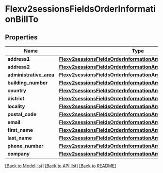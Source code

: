 # Flexv2sessionsFieldsOrderInformationBillTo

## Properties
Name | Type | Description | Notes
------------ | ------------- | ------------- | -------------
**address1** | [**Flexv2sessionsFieldsOrderInformationAmountDetailsTotalAmount**](Flexv2sessionsFieldsOrderInformationAmountDetailsTotalAmount.md) |  | [optional] 
**address2** | [**Flexv2sessionsFieldsOrderInformationAmountDetailsTotalAmount**](Flexv2sessionsFieldsOrderInformationAmountDetailsTotalAmount.md) |  | [optional] 
**administrative_area** | [**Flexv2sessionsFieldsOrderInformationAmountDetailsTotalAmount**](Flexv2sessionsFieldsOrderInformationAmountDetailsTotalAmount.md) |  | [optional] 
**building_number** | [**Flexv2sessionsFieldsOrderInformationAmountDetailsTotalAmount**](Flexv2sessionsFieldsOrderInformationAmountDetailsTotalAmount.md) |  | [optional] 
**country** | [**Flexv2sessionsFieldsOrderInformationAmountDetailsTotalAmount**](Flexv2sessionsFieldsOrderInformationAmountDetailsTotalAmount.md) |  | [optional] 
**district** | [**Flexv2sessionsFieldsOrderInformationAmountDetailsTotalAmount**](Flexv2sessionsFieldsOrderInformationAmountDetailsTotalAmount.md) |  | [optional] 
**locality** | [**Flexv2sessionsFieldsOrderInformationAmountDetailsTotalAmount**](Flexv2sessionsFieldsOrderInformationAmountDetailsTotalAmount.md) |  | [optional] 
**postal_code** | [**Flexv2sessionsFieldsOrderInformationAmountDetailsTotalAmount**](Flexv2sessionsFieldsOrderInformationAmountDetailsTotalAmount.md) |  | [optional] 
**email** | [**Flexv2sessionsFieldsOrderInformationAmountDetailsTotalAmount**](Flexv2sessionsFieldsOrderInformationAmountDetailsTotalAmount.md) |  | [optional] 
**first_name** | [**Flexv2sessionsFieldsOrderInformationAmountDetailsTotalAmount**](Flexv2sessionsFieldsOrderInformationAmountDetailsTotalAmount.md) |  | [optional] 
**last_name** | [**Flexv2sessionsFieldsOrderInformationAmountDetailsTotalAmount**](Flexv2sessionsFieldsOrderInformationAmountDetailsTotalAmount.md) |  | [optional] 
**phone_number** | [**Flexv2sessionsFieldsOrderInformationAmountDetailsTotalAmount**](Flexv2sessionsFieldsOrderInformationAmountDetailsTotalAmount.md) |  | [optional] 
**company** | [**Flexv2sessionsFieldsOrderInformationAmountDetailsTotalAmount**](Flexv2sessionsFieldsOrderInformationAmountDetailsTotalAmount.md) |  | [optional] 

[[Back to Model list]](../README.md#documentation-for-models) [[Back to API list]](../README.md#documentation-for-api-endpoints) [[Back to README]](../README.md)


